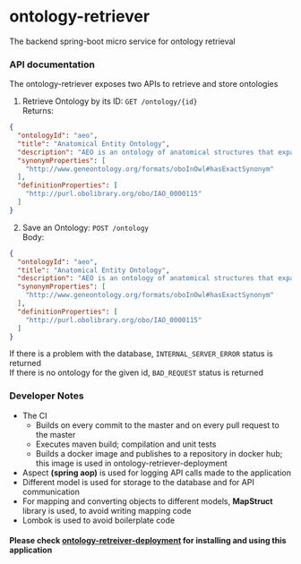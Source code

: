 # ontology-retriever
The backend spring-boot micro service for ontology retrieval

### API documentation

The ontology-retriever exposes two APIs to retrieve and store ontologies

1. Retrieve Ontology by its ID: `GET /ontology/{id}`<br>
Returns:<br> 
```json
{
  "ontologyId": "aeo",
  "title": "Anatomical Entity Ontology",
  "description": "AEO is an ontology of anatomical structures that expands CARO, the Common Anatomy Reference Ontology",
  "synonymProperties": [
    "http://www.geneontology.org/formats/oboInOwl#hasExactSynonym"
  ],
  "definitionProperties": [
    "http://purl.obolibrary.org/obo/IAO_0000115"
  ]
}
```
2. Save an Ontology: `POST /ontology`<br>
Body:<br>
```json
{
  "ontologyId": "aeo",
  "title": "Anatomical Entity Ontology",
  "description": "AEO is an ontology of anatomical structures that expands CARO, the Common Anatomy Reference Ontology",
  "synonymProperties": [
    "http://www.geneontology.org/formats/oboInOwl#hasExactSynonym"
  ],
  "definitionProperties": [
    "http://purl.obolibrary.org/obo/IAO_0000115"
  ]
}
```
If there is a problem with the database, `INTERNAL_SERVER_ERROR` status is returned<br>
If there is no ontology for the given id, `BAD_REQUEST` status is returned<br>

### Developer Notes
- The CI
  - Builds on every commit to the master and on every pull request to the master
  - Executes maven build; compilation and unit tests
  - Builds a docker image and publishes to a repository in docker hub; this image is used in ontology-retriever-deployment
- Aspect **(spring aop)** is used for logging API calls made to the application
- Different model is used for storage to the database and for API communication
- For mapping and converting objects to different models, **MapStruct** library is used, to avoid writing mapping code
- Lombok is used to avoid boilerplate code

#### Please check [ontology-retreiver-deployment](https://github.com/codes-sameera/ontology-retriever-deployment/blob/main/README.md) for installing and using this application
